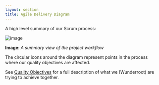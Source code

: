 ```yaml
---
layout: section
title: Agile Delivery Diagram
---
```


A high level summary of our Scrum process:

![image](http://way.wunder.co.uk/public/images/project-workflow.png)

**Image**: <i>A summary view of the project workflow</i>

The circular icons around the diagram represent points in the process where our quality objectives are affected.

See [Quality Objectives](/company/quality-objectives/) for a full description of what we (Wunderroot) are trying to achieve together.